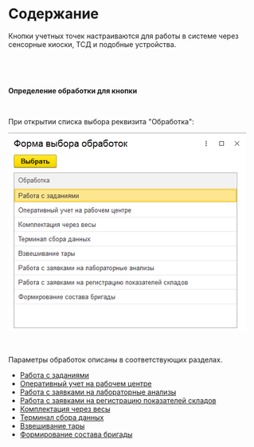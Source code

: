 # Содержание
Кнопки учетных точек настраиваются для работы в системе через сенсорные
киоски, ТСД и подобные устройства.

 

 

**Определение обработки для кнопки**

 

При открытии списка выбора реквизита "Обработка":

![image-20201026120515056](readme.assets/image-20201026120515056.png)

 

Параметры обработок описаны в соответствующих разделах.

- [Работа с заданиями](WorkWithTasks/WorkWithTasks.md)
- [Оперативный учет на рабочем центре](OperationalAccountingOnWorkCenter/OperationalAccountingOnWorkCenter.md)
- [Работа с заявками на лабораторные анализы](WorkWithLabAnalyzes/WorkWithLabAnalyzes.md)
- [Работа с заявками на регистрацию показателей складов](WorkWithRequestToRegistrationIndicatorsOfWarehouses/WorkWithRequestToRegistrationIndicatorsOfWarehouses.md)
- [Комплектация через весы](PackagingWithScales/PackagingWithScales.md)
- [Терминал сбора данных](DataCollectionTerminal/DataCollectionTerminal.md)
- [Взвешивание тары](ContainerWeighing/ContainerWeighing.md)
- [Формирование состава бригады](FormationOfTeamComposition/FormationOfTeamComposition.md)
